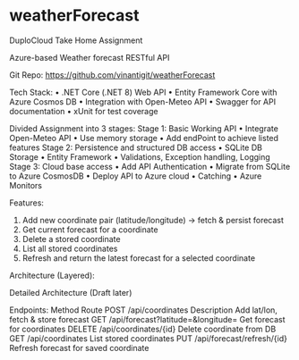 # weatherForecast

DuploCloud Take Home Assignment 

Azure-based Weather forecast RESTful API 

Git Repo: https://github.com/vinantigit/weatherForecast 

Tech Stack: 
• .NET Core (.NET 8) Web API 
• Entity Framework Core with Azure Cosmos DB 
• Integration with Open-Meteo API 
• Swagger for API documentation 
• xUnit for test coverage 

Divided Assignment into 3 stages: 
Stage 1: Basic Working API 
• Integrate Open-Meteo API 
• Use memory storage 
• Add endPoint to achieve listed features 
Stage 2: Persistence and structured DB access 
• SQLite DB Storage 
• Entity Framework 
• Validations, Exception handling, Logging 
Stage 3: Cloud base access 
• Add API Authentication 
• Migrate from SQLite to Azure CosmosDB 
• Deploy API to Azure cloud 
• Catching 
• Azure Monitors 

Features: 
1. Add new coordinate pair (latitude/longitude) → fetch & persist forecast 
2. Get current forecast for a coordinate 
3. Delete a stored coordinate 
4. List all stored coordinates 
5. Refresh and return the latest forecast for a selected coordinate 

Architecture (Layered): 

Detailed Architecture (Draft later) 

Endpoints: 
Method Route 
POST 
/api/coordinates 
Description 
Add lat/lon, fetch & 
store forecast 
GET 
/api/forecast?latitude=<latitude>&longitude=<longitude> Get forecast for 
coordinates 
DELETE /api/coordinates/{id} 
Delete coordinate 
from DB 
GET 
/api/coordinates 
List stored 
coordinates 
PUT 
/api/forecast/refresh/{id} 
Refresh forecast for 
saved coordinate 